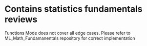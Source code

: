 # Contains statistics fundamentals reviews 

Functions Mode does not cover all edge cases. Please refer to ML_Math_Fundamanentals repository for correct implementation
